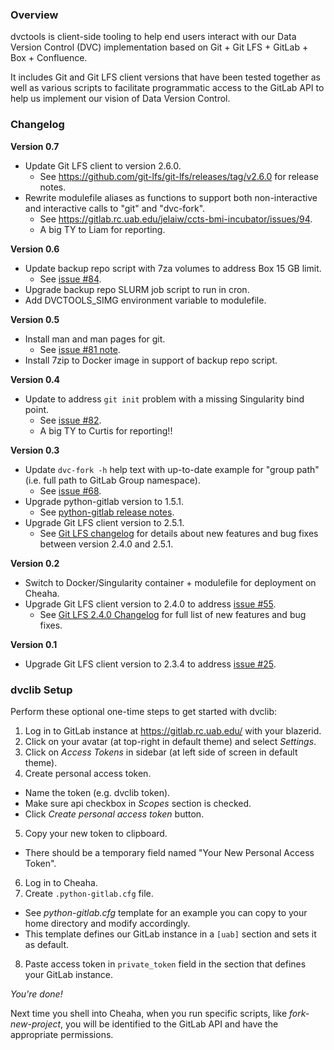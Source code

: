 ### Overview

dvctools is client-side tooling to help end users interact with our Data Version Control (DVC) implementation based on Git + Git LFS + GitLab + Box + Confluence.

It includes Git and Git LFS client versions that have been tested together as well as various scripts to facilitate programmatic access to the GitLab API to help us implement our vision of Data Version Control.

### Changelog
__Version 0.7__
* Update Git LFS client to version 2.6.0.
  * See https://github.com/git-lfs/git-lfs/releases/tag/v2.6.0 for release notes.
* Rewrite modulefile aliases as functions to support both non-interactive and interactive calls to "git" and "dvc-fork".
  * See https://gitlab.rc.uab.edu/jelaiw/ccts-bmi-incubator/issues/94. 
  * A big TY to Liam for reporting.

__Version 0.6__
* Update backup repo script with 7za volumes to address Box 15 GB limit.
  * See [issue #84](https://gitlab.rc.uab.edu/jelaiw/ccts-bmi-incubator/issues/84).
* Upgrade backup repo SLURM job script to run in cron.
* Add DVCTOOLS\_SIMG environment variable to modulefile.

__Version 0.5__
* Install man and man pages for git.
  * See [issue #81 note](https://gitlab.rc.uab.edu/jelaiw/ccts-bmi-incubator/issues/81#note_9603).
* Install 7zip to Docker image in support of backup repo script.

__Version 0.4__
* Update to address `git init` problem with a missing Singularity bind point.
  * See [issue #82](https://gitlab.rc.uab.edu/jelaiw/ccts-bmi-incubator/issues/82).
  * A big TY to Curtis for reporting!!

__Version 0.3__
* Update `dvc-fork -h` help text with up-to-date example for "group path" (i.e. full path to GitLab Group namespace).
  * See [issue #68](https://gitlab.rc.uab.edu/jelaiw/ccts-bmi-incubator/issues/68).
* Upgrade python-gitlab version to 1.5.1.
  * See [python-gitlab release notes](http://python-gitlab.readthedocs.io/en/stable/release_notes.html).
* Upgrade Git LFS client version to 2.5.1.
  * See [Git LFS changelog](https://github.com/git-lfs/git-lfs/releases) for details about new features and bug fixes between version 2.4.0 and 2.5.1.

__Version 0.2__
* Switch to Docker/Singularity container + modulefile for deployment on Cheaha.
* Upgrade Git LFS client version to 2.4.0 to address [issue #55](https://gitlab.rc.uab.edu/jelaiw/ccts-bmi-incubator/issues/55).
  * See [Git LFS 2.4.0 Changelog](https://github.com/git-lfs/git-lfs/releases/tag/v2.4.0) for full list of new features and bug fixes.

__Version 0.1__
* Upgrade Git LFS client version to 2.3.4 to address [issue #25](https://gitlab.rc.uab.edu/jelaiw/ccts-bmi-incubator/issues/25).

### dvclib Setup

Perform these optional one-time steps to get started with dvclib:

1. Log in to GitLab instance at https://gitlab.rc.uab.edu/ with your blazerid.
2. Click on your avatar (at top-right in default theme) and select *Settings*.
3. Click on *Access Tokens* in sidebar (at left side of screen in default theme).
4. Create personal access token.
  * Name the token (e.g. dvclib token).
  * Make sure api checkbox in *Scopes* section is checked.
  * Click *Create personal access token* button.
5. Copy your new token to clipboard.
  * There should be a temporary field named "Your New Personal Access Token".
6. Log in to Cheaha.
7. Create `.python-gitlab.cfg` file.
  * See *python-gitlab.cfg* template for an example you can copy to your home directory and modify accordingly.
  * This template defines our GitLab instance in a `[uab]` section and sets it as default.
8. Paste access token in `private_token` field in the section that defines your GitLab instance.

*You're done!*

Next time you shell into Cheaha, when you run specific scripts, like *fork-new-project*, you will be identified to the GitLab API and have the appropriate permissions.
